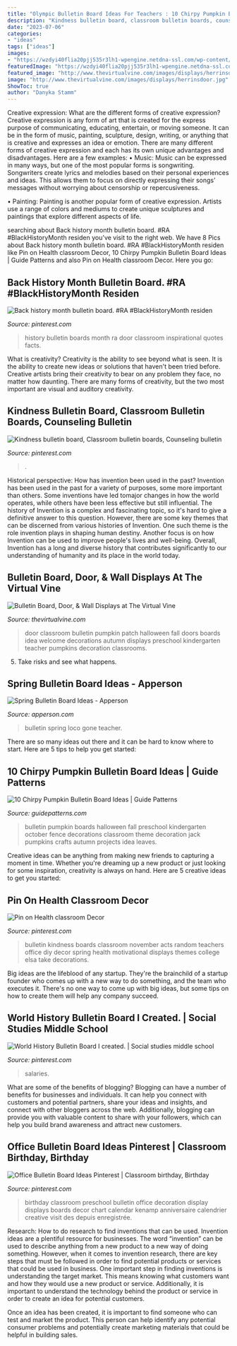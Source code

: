 ```yaml
---
title: "Olympic Bulletin Board Ideas For Teachers : 10 Chirpy Pumpkin Bulletin Board Ideas"
description: "Kindness bulletin board, classroom bulletin boards, counseling bulletin"
date: "2023-07-06"
categories:
- "ideas"
tags: ["ideas"]
images:
- "https://wzdyi40flia20pjj535r3lh1-wpengine.netdna-ssl.com/wp-content/uploads/2016/03/20140409_220940-627x1024.jpg"
featuredImage: "https://wzdyi40flia20pjj535r3lh1-wpengine.netdna-ssl.com/wp-content/uploads/2016/03/20140409_220940-627x1024.jpg"
featured_image: "http://www.thevirtualvine.com/images/displays/herrinsdoor.jpg"
image: "http://www.thevirtualvine.com/images/displays/herrinsdoor.jpg"
ShowToc: true
author: "Danyka Stamm"
---
```



Creative expression: What are the different forms of creative expression?
Creative expression is any form of art that is created for the express purpose of communicating, educating, entertain, or moving someone. It can be in the form of music, painting, sculpture, design, writing, or anything that is creative and expresses an idea or emotion. There are many different forms of creative expression and each has its own unique advantages and disadvantages. Here are a few examples: 
• Music: Music can be expressed in many ways, but one of the most popular forms is songwriting. Songwriters create lyrics and melodies based on their personal experiences and ideas. This allows them to focus on directly expressing their songs’ messages without worrying about censorship or repercusiveness. 

• Painting: Painting is another popular form of creative expression. Artists use a range of colors and mediums to create unique sculptures and paintings that explore different aspects of life.

	

		
searching about Back history month bulletin board. #RA #BlackHistoryMonth residen you've visit to the right web. We have 8 Pics about Back history month bulletin board. #RA #BlackHistoryMonth residen like Pin on Health classroom Decor, 10 Chirpy Pumpkin Bulletin Board Ideas | Guide Patterns and also Pin on Health classroom Decor. Here you go:
		
    
## Back History Month Bulletin Board. #RA #BlackHistoryMonth Residen

<img loading=lazy src="https://i.pinimg.com/736x/45/f7/76/45f7765ed81c057494334116be5ccf05.jpg" onerror="this.onerror=null;this.src='https://tse2.mm.bing.net/th?id=OIP.3BdlWBrpSSgqBjwsmDhndAHaJ3&amp;pid=15.1';" alt="Back history month bulletin board. #RA #BlackHistoryMonth residen">

_Source: pinterest.com_

>history bulletin boards month ra door classroom inspirational quotes facts. 

	

What is creativity?
Creativity is the ability to see beyond what is seen. It is the ability to create new ideas or solutions that haven't been tried before. Creative artists bring their creativity to bear on any problem they face, no matter how daunting. There are many forms of creativity, but the two most important are visual and auditory creativity.

    
## Kindness Bulletin Board, Classroom Bulletin Boards, Counseling Bulletin

<img loading=lazy src="https://i.pinimg.com/736x/65/e7/00/65e700849271dba8399a1f7ed8ef94ac.jpg" onerror="this.onerror=null;this.src='https://tse1.mm.bing.net/th?id=OIP.8A_0iB4m_BkyUn_xA9f_OQHaFj&amp;pid=15.1';" alt="Kindness bulletin board, Classroom bulletin boards, Counseling bulletin">

_Source: pinterest.com_

>. 

	

Historical perspective: How has invention been used in the past?
Invention has been used in the past for a variety of purposes, some more important than others. Some inventions have led tomajor changes in how the world operates, while others have been less effective but still influential. The history of Invention is a complex and fascinating topic, so it's hard to give a definitive answer to this question. However, there are some key themes that can be discerned from various histories of Invention. One such theme is the role invention plays in shaping human destiny. Another focus is on how Invention can be used to improve people's lives and well-being. Overall, Invention has a long and diverse history that contributes significantly to our understanding of humanity and its place in the world today.

    
## Bulletin Board, Door, &amp; Wall Displays At The Virtual Vine

<img loading=lazy src="http://www.thevirtualvine.com/images/displays/herrinsdoor.jpg" onerror="this.onerror=null;this.src='https://tse2.mm.bing.net/th?id=OIP.Qi28hURASSk3kBtydEMWvQHaSS&amp;pid=15.1';" alt="Bulletin Board, Door, &amp; Wall Displays at The Virtual Vine">

_Source: thevirtualvine.com_

>door classroom bulletin pumpkin patch halloween fall doors boards idea welcome decorations autumn displays preschool kindergarten teacher pumpkins decoration classrooms. 

	

5. Take risks and see what happens.

    
## Spring Bulletin Board Ideas - Apperson

<img loading=lazy src="https://wzdyi40flia20pjj535r3lh1-wpengine.netdna-ssl.com/wp-content/uploads/2016/03/20140409_220940-627x1024.jpg" onerror="this.onerror=null;this.src='https://tse1.mm.bing.net/th?id=OIP.ltQP5KKJJF6XLUNeMOfPGQHaMG&amp;pid=15.1';" alt="Spring Bulletin Board Ideas - Apperson">

_Source: apperson.com_

>bulletin spring loco gone teacher. 

	

There are so many ideas out there and it can be hard to know where to start. Here are 5 tips to help you get started: 

    
## 10 Chirpy Pumpkin Bulletin Board Ideas | Guide Patterns

<img loading=lazy src="http://www.guidepatterns.com/wp-content/uploads/2016/08/Halloween-Pumpkin-Bulletin-Board-Ideas.jpg" onerror="this.onerror=null;this.src='https://tse4.mm.bing.net/th?id=OIP.eFgz4aeguXzTfcgylW_fHgAAAA&amp;pid=15.1';" alt="10 Chirpy Pumpkin Bulletin Board Ideas | Guide Patterns">

_Source: guidepatterns.com_

>bulletin pumpkin boards halloween fall preschool kindergarten october fence decorations classroom theme decoration jack pumpkins crafts autumn projects idea leaves. 

	

Creative ideas can be anything from making new friends to capturing a moment in time. Whether you're dreaming up a new product or just looking for some inspiration, creativity is always on hand. Here are 5 creative ideas to get you started: 

    
## Pin On Health Classroom Decor

<img loading=lazy src="https://i.pinimg.com/736x/06/36/f1/0636f1f544f521375bacbded4940f3ad.jpg" onerror="this.onerror=null;this.src='https://tse1.mm.bing.net/th?id=OIP.EqwumSXyF-_GpUl2MnG-YgHaJ3&amp;pid=15.1';" alt="Pin on Health classroom Decor">

_Source: pinterest.com_

>bulletin kindness boards classroom november acts random teachers office diy decor spring health motivational displays themes college elsa take decorations. 

	

Big ideas are the lifeblood of any startup. They're the brainchild of a startup founder who comes up with a new way to do something, and the team who executes it. There's no one way to come up with big ideas, but some tips on how to create them will help any company succeed.

    
## World History Bulletin Board I Created. | Social Studies Middle School

<img loading=lazy src="https://i.pinimg.com/originals/bb/cf/5b/bbcf5b19f4906233b6016cd051eb6bee.jpg" onerror="this.onerror=null;this.src='https://tse3.mm.bing.net/th?id=OIP.O8fjjuQuErD50TgtUe3kFgHaJ4&amp;pid=15.1';" alt="World History Bulletin Board I created. | Social studies middle school">

_Source: pinterest.com_

>salaries. 

	

What are some of the benefits of blogging?
Blogging can have a number of benefits for businesses and individuals. It can help you connect with customers and potential partners, share your ideas and insights, and connect with other bloggers across the web. Additionally, blogging can provide you with valuable content to share with your followers, which can help you build brand awareness and attract new customers.

    
## Office Bulletin Board Ideas Pinterest | Classroom Birthday, Birthday

<img loading=lazy src="https://i.pinimg.com/736x/d0/d6/92/d0d6921a528d7be082cea57dd8727e21.jpg" onerror="this.onerror=null;this.src='https://tse3.mm.bing.net/th?id=OIP.C2iWz0rRuTbTjECI9oRQRwHaJ3&amp;pid=15.1';" alt="Office Bulletin Board Ideas Pinterest | Classroom birthday, Birthday">

_Source: pinterest.com_

>birthday classroom preschool bulletin office decoration display displays boards decor chart calendar kenamp anniversaire calendrier creative visit des depuis enregistrée. 

	

Research: How to do research to find inventions that can be used.
Invention ideas are a plentiful resource for businesses. The word “invention” can be used to describe anything from a new product to a new way of doing something. However, when it comes to invention research, there are key steps that must be followed in order to find potential products or services that could be used in business. 
One important step in finding inventions is understanding the target market. This means knowing what customers want and how they would use a new product or service. Additionally, it is important to understand the technology behind the product or service in order to create an idea for potential customers. 

Once an idea has been created, it is important to find someone who can test and market the product. This person can help identify any potential consumer problems and potentially create marketing materials that could be helpful in building sales.

